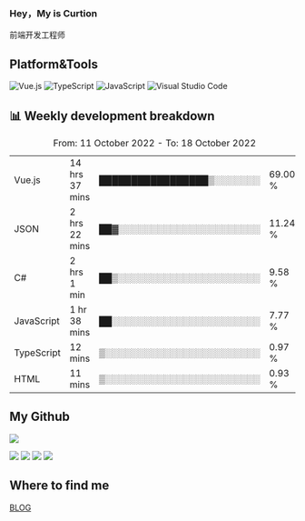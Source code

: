 ### Hey，My is Curtion
前端开发工程师
## Platform&Tools

![Vue.js](https://img.shields.io/badge/-Vue.js-4FC08D?style=flat-square&logo=Vue.js&logoColor=white)
![TypeScript](https://img.shields.io/badge/-TypeScript-007ACC?style=flat-square&logo=typescript&logoColor=white)
![JavaScript](https://img.shields.io/badge/-JavaScript-F7DF1E?style=flat-square&logo=javascript&logoColor=black)
![Visual Studio Code](https://img.shields.io/badge/-VSCode-007ACC?style=flat-square&logo=Visual-Studio-Code&logoColor=white)

## 📊 Weekly development breakdown

<!--START_SECTION:waka-->

<table><caption>From: 11 October 2022 - To: 18 October 2022</caption><tr><td>Vue.js</td><td>14 hrs 37 mins</td><td>█████████████████▒░░░░░░░</td><td>69.00 %</td></tr><tr><td>JSON</td><td>2 hrs 22 mins</td><td>██▓░░░░░░░░░░░░░░░░░░░░░░</td><td>11.24 %</td></tr><tr><td>C#</td><td>2 hrs 1 min</td><td>██▒░░░░░░░░░░░░░░░░░░░░░░</td><td>9.58 %</td></tr><tr><td>JavaScript</td><td>1 hr 38 mins</td><td>██░░░░░░░░░░░░░░░░░░░░░░░</td><td>7.77 %</td></tr><tr><td>TypeScript</td><td>12 mins</td><td>▒░░░░░░░░░░░░░░░░░░░░░░░░</td><td>0.97 %</td></tr><tr><td>HTML</td><td>11 mins</td><td>▒░░░░░░░░░░░░░░░░░░░░░░░░</td><td>0.93 %</td></tr></table>

<!--END_SECTION:waka-->

## My Github

![](http://github-profile-summary-cards.vercel.app/api/cards/profile-details?username=curtion&theme=nord_bright)

![](http://github-profile-summary-cards.vercel.app/api/cards/stats?username=curtion&theme=nord_bright)
![](http://github-profile-summary-cards.vercel.app/api/cards/productive-time?username=curtion&theme=nord_bright&utcOffset=8)
![](http://github-profile-summary-cards.vercel.app/api/cards/repos-per-language?username=curtion&theme=nord_bright)
![](http://github-profile-summary-cards.vercel.app/api/cards/most-commit-language?username=curtion&theme=nord_bright)

## Where to find me

[BLOG](https://blog.3gxk.net)
